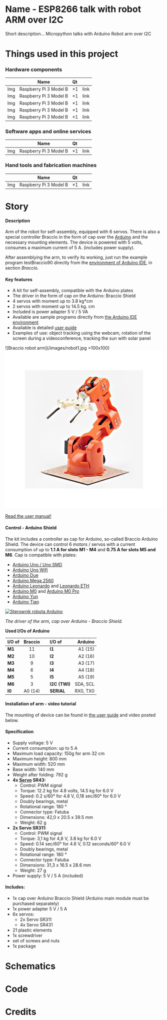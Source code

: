 # **Name - ESP8266 talk with robot ARM over I2C**

Short description... Micropython talks with Arduino Robot arm over I2C


# Things used in this project

### **Hardware components**

||Name|Qt||
| :---|:------------------------:|:---| ----:|
| Img | Raspberry Pi 3 Model B	 | ×1 | link |
| Img | Raspberry Pi 3 Model B	 | ×1 | link |
| Img | Raspberry Pi 3 Model B	 | ×1 | link |
| Img | Raspberry Pi 3 Model B	 | ×1 | link |
| Img | Raspberry Pi 3 Model B	 | ×1 | link |

### **Software apps and online services**
||Name|Qt||
| :---|:------------------------:|:---| ----:|
| Img | Raspberry Pi 3 Model B	 | ×1 | link |

### **Hand tools and fabrication machines**
||Name|Qt||
| :---|:------------------------:|:---| ----:|
| Img | Raspberry Pi 3 Model B	 | ×1 | link |



# Story



#### Description

Arm of the robot for self-assembly, equipped with 6 servos. There is also a special controller Braccio in the form of cap over the  [Arduino](https://botland.com.pl/en/283-arduino-core-modules)  and the necessary mounting elements. The device is powered with 5 volts, consumes a maximum current of 5 A. (includes power supply).

After assemblying the arm, to verify its working, just run the example program testBraccio90 directly from the  [environment of Arduino IDE](http://www.arduino.org/downloads), in section _Braccio_.

#### Key features

-   A kit for self-assembly, compatible with the Arduino plates
-   The driver in the form of cap on the Arduino: Braccio Shield
-   4 servos with moment up to 3.8 kg*cm
-   2 servos with moment up to 14.5 kg. cm
-   Included is power adapter 5 V / 5 VA
-   Available are sample programs directly from  [the Arduino IDE environment](http://www.arduino.org/downloads)
-   Available is detailed  [user guide](http://download.arduino.org/products/braccio/Braccio_Quick_Start_Guide.pdf)
-   Examples of use: object tracking using the webcam, rotation of the screen during a videoconference, tracking the sun with solar panel

![Braccio robot arm](/images/robot1.jpg =100x100)
![Braccio robot arm](/images/robot2.jpg)

[Read the user manual!](http://download.arduino.org/products/braccio/Braccio_Quick_Start_Guide.pdf)

#### Control - Arduino Shield

The kit includes a controller as cap for Arduino, so-called Braccio Arduino Shield. The device can control 6 motors / servos with a current consumption of up to  **1.1 A for slots M1 - M4**  and  **0.75 A for slots M5 and M6**. Cap is compatible with plates:

-   [Arduino Uno / Uno SMD](http://botland.com.pl/arduino-moduly-glowne/1060-arduino-uno-r3.html)
-   [Arduino Uno Wifi](http://botland.com.pl/arduino-moduly-glowne/6244-arduino-uno-wifi.html)
-   [Arduino Due](http://botland.com.pl/arduino-moduly-glowne/1214-arduino-due-arm-cortex.html)
-   [Arduino Mega 2560](http://botland.com.pl/arduino-moduly-glowne/1064-arduino-mega-adk-android-rev3-.html)
-   [Arduino Leonardo](http://botland.com.pl/arduino-moduly-glowne/1213-arduino-leonardo.html)  and  [Leonardo ETH](http://botland.com.pl/arduino-moduly-glowne/3928-arduino-leonardo-ethernet.html)
-   [Arduino M0](http://botland.com.pl/arduino-team-oryginalne-plytki/4541-arduino-m0-32-bit-cortex-m0.html)  and  [Arduino M0 Pro](http://botland.com.pl/arduino-team-oryginalne-plytki/3707-arduino-zero-pro.html)
-   [Arduino Yun](http://botland.com.pl/arduino-moduly-glowne/1859-arduino-yun-wifi-ethernet.html)
-   [Arduino Tian](http://botland.com.pl/arduino-moduly-glowne/6294-arduino-tian-wifi-ethernet-bluetooth.html)


[![Sterownik robota Arduino](http://botland.com.pl/img/art/inne/06362_11b.jpg "Arduino Shield Braccio")](http://botland.com.pl/img/art/inne/06362_11.jpg)

_The driver of the arm, cap over Arduino - Braccio Shield._


**Used I/Os of Arduino**

|I/O of  | Braccio  | | I/O of | Arduino|
| :------|:--:|:--:| :------| -----:|
| **M1** | 11 |   | **I1** | A1 (15) |
| **M2** | 10 |   | **I2** | A2 (16) |
| **M3** | 9 |   | **I3** | A3 (17) |
| **M4** | 6 |   | **I4** | A4 (18) |
| **M5** | 5 |   | **I5** | A5 (19) |
| **M6** | 3 |   | **I2C (TWI)** | SDA, SCL |
| **I0** | A0 (14) |   | **SERIAL** | RX0, TX0 |


#### Installation of arm - video tutorial

The mounting of device can be found in  [the user guide](http://download.arduino.org/products/braccio/Braccio_Quick_Start_Guide.pdf) and video posted below.

#### Specification

-   Supply voltage: 5 V
-   Current consumption: up to 5 A
-   Maximum load capacity: 150g for arm 32 cm
-   Maximum height: 800 mm
-   Maximum width: 520 mm
-   Base width: 140 mm
-   Weight after folding: 792 g
-   **4x [Servo](https://botland.com.pl/en/135-serwomechanizmy)  SR43:**
    -   Control: PWM signal
    -   Torque: 12.2 kg for 4.8 volts, 14.5 kg for 6.0 V
    -   Speed: 0.2 s/60° for 4.8 V, 0,18 sec/60° for 6.0 V
    -   Doubly bearings, metal
    -   Rotational range: 180 °
    -   Connector type: Fatuba
    -   Dimensions: 42,0 x 20.5 x 39.5 mm
    -   Weight: 62 g
-   **2x Servo SR311:**
    -   Control: PWM signal
    -   Torque: 3,1 kg for 4,8 V, 3.8 kg for 6.0 V
    -   Speed: 0.14 sec/60° for 4.8 V, 0.12 seconds/60° 6.0 V
    -   Doubly bearings, metal
    -   Rotational range: 180 °
    -   Connector type: Fatuba
    -   Dimensions: 31,3 x 16.5 x 28.6 mm
    -   Weight: 27 g
-   Power supply: 5 V / 5 A (included)

#### Includes:

-   1x cap over Arduino Braccio Shield (Arduino main module must be purchased separately)
-   1x power adapter 5 V / 5 A
-   6x servos:
    -   2x Servo SR311
    -   4x Servo SR431
-   21 plastic elements
-   1x screwdriver
-   set of screws and nuts
-   1x package

# Schematics

# Code

# Credits